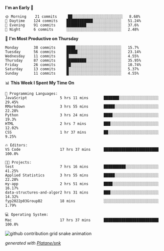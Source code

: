 <!--START_SECTION:waka-->
**I'm an Early 🐤** 

```text
🌞 Morning    21 commits     ██░░░░░░░░░░░░░░░░░░░░░░░   8.68% 
🌆 Daytime    124 commits    ████████████░░░░░░░░░░░░░   51.24% 
🌃 Evening    91 commits     █████████░░░░░░░░░░░░░░░░   37.6% 
🌙 Night      6 commits      ░░░░░░░░░░░░░░░░░░░░░░░░░   2.48%

```
📅 **I'm Most Productive on Thursday** 

```text
Monday       38 commits     ████░░░░░░░░░░░░░░░░░░░░░   15.7% 
Tuesday      56 commits     █████░░░░░░░░░░░░░░░░░░░░   23.14% 
Wednesday    11 commits     █░░░░░░░░░░░░░░░░░░░░░░░░   4.55% 
Thursday     87 commits     █████████░░░░░░░░░░░░░░░░   35.95% 
Friday       26 commits     ██░░░░░░░░░░░░░░░░░░░░░░░   10.74% 
Saturday     13 commits     █░░░░░░░░░░░░░░░░░░░░░░░░   5.37% 
Sunday       11 commits     █░░░░░░░░░░░░░░░░░░░░░░░░   4.55%

```


📊 **This Week I Spent My Time On** 

```text
💬 Programming Languages: 
JavaScript               5 hrs 11 mins       ███████░░░░░░░░░░░░░░░░░░   29.45% 
RMarkdown                3 hrs 55 mins       █████░░░░░░░░░░░░░░░░░░░░   22.28% 
Python                   3 hrs 24 mins       ████░░░░░░░░░░░░░░░░░░░░░   19.3% 
HTML                     2 hrs 7 mins        ███░░░░░░░░░░░░░░░░░░░░░░   12.02% 
CSS                      1 hr 37 mins        ██░░░░░░░░░░░░░░░░░░░░░░░   9.25%

🔥 Editors: 
VS Code                  17 hrs 37 mins      █████████████████████████   100.0%

🐱‍💻 Projects: 
test                     7 hrs 16 mins       ██████████░░░░░░░░░░░░░░░   41.25% 
Applied Statistics       3 hrs 55 mins       █████░░░░░░░░░░░░░░░░░░░░   22.28% 
my-app                   2 hrs 51 mins       ████░░░░░░░░░░░░░░░░░░░░░   16.17% 
data-structures-and-algor2 hrs 31 mins       ███░░░░░░░░░░░░░░░░░░░░░░   14.32% 
fyp2022p03GroupB2        18 mins             ░░░░░░░░░░░░░░░░░░░░░░░░░   1.79%

💻 Operating System: 
Mac                      17 hrs 37 mins      █████████████████████████   100.0%

```


<!--END_SECTION:waka-->


<!--Snake Game-->
![github contribution grid snake animation](https://raw.githubusercontent.com/viggo-gascou/viggo-gascou/output/github-contribution-grid-snake.svg)

_generated with [Platane/snk](https://github.com/Platane/snk)_
<!--Snake Game-->

